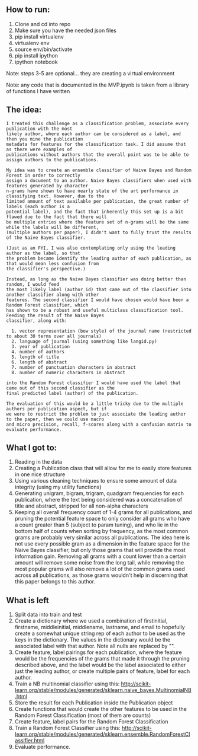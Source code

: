 ## How to run:
1. Clone and cd into repo
2. Make sure you have the needed json files
3. pip install virtualenv
4. virtualenv env
5. source env/bin/activate
6. pip install ipython
7. ipython notebook

Note: steps 3-5 are optional... they are creating a virtual environment

Note: any code that is documented in the MVP.ipynb is taken from a library of functions I have written

## The idea:
```
I treated this challenge as a classification problem, associate every publication with the most 
likely author, where each author can be considered as a label, and then you mine the publication 
metadata for features for the classification task. I did assume that as there were examples of 
publications without authors that the overall point was to be able to assign authors to the publications.

My idea was to create an ensemble classifier of Naive Bayes and Random Forest in order to correctly 
assign a document to an author. Naive Bayes classifiers when used with features generated by character
n-grams have shown to have nearly state of the art performance in classifying text. However, due to the
limited amount of text available per publication, the great number of labels (each author is a
potential label), and the fact that inherently this set up is a bit flawed due to the fact that there will
be multiple entries where the feature set of n-grams will be the same while the labels will be different, 
(multiple authors per paper), I didn't want to fully trust the results of the Naive Bayes classifier. 

(Just as an FYI, I was also contemplating only using the leading author as the label, so that
the problem became identify the leading author of each publication, as that would mean less confusion from
the classifier's perspective.)

Instead, as long as the Naive Bayes classifier was doing better than random, I would feed
the most likely label (author_id) that came out of the classifier into another classifier along with other
features. The second classifier I would have chosen would have been a Random Forest classifier, which
has shown to be a robust and useful multiclass classification tool. Feeding the result of the Naive Bayes
classifier, along with:

  1. vector representation (bow style) of the journal name (restricted to about 30 terms over all journals)
  2. language of journal (using something like langid.py)
  3. year of publication
  4. number of authors
  5. length of title
  6. length of abstract
  7. number of punctuation characters in abstract
  8. number of numeric characters in abstract
  
into the Random Forest classifier I would have used the label that came out of this second classifier as the
final predicted label (author) of the publication.

The evaluation of this would be a little tricky due to the multiple authors per publication aspect, but if 
we were to restrict the problem to just associate the leading author to the paper, then we could use macro
and micro precision, recall, f-scores along with a confusion matrix to evaluate performance.
```

## What I got to:

  1. Reading in the data
  2. Creating a Publication class that will allow for me to easily store features in one nice structure
  3. Using various cleaning techniques to ensure some amount of data integrity (using my utility functions)
  4. Generating unigram, bigram, trigram, quadgram frequencies for each publication, where the text being considered
     was a concatenation of title and abstract, stripped for all non-alpha characters
  5. Keeping all overall frequency count of 1-4 grams for all publications, and pruning the potential feature space
     to only consider all grams who have a count greater than 5 (subject to param tuning), and who lie in the bottom
     half of counts when sorting by frequency, as the most common grams are probably very similar across all publications.
     The idea here is not use every possible gram as a dimension in the feature space for the Naive Bayes classifier, but
     only those grams that will provide the most information gain. Removing all grams with a count lower than a certain
     amount will remove some noise from the long tail, while removing the most popular grams will also remove a lot of the 
     common grams used across all publications, as those grams wouldn't help in discerning that this paper belongs to this 
     author.
 
## What is left
   1. Split data into train and test
   2. Create a dictionary where we used a combination of firstinitial, firstname,  middleinitial, middlename, lastname, 
      and email to hopefully create a somewhat unique string rep of each author to be used as the keys in the dictionary. The
      values in the dictionary would be the associated label with that author. Note all nulls are replaced by "".
   3. Create feature, label pairings for each publication, where the feature would be the frequencies of the grams that
      made it through the pruning described above, and the label would be the label associated to either just the leading
      author, or create multiple pairs of feature, label for each author.
   4. Train a NB multinomial classifier using this: 
      http://scikit-learn.org/stable/modules/generated/sklearn.naive_bayes.MultinomialNB.html
   5. Store the result for each Publication inside the Publication object
   6. Create functions that would create the other features to be used in the Random Forest Classification (most of them
      are counts)
   7. Create feature, label pairs for the Random Forest Classification
   8. Train a Random Forest Classifier using this:
      http://scikit-learn.org/stable/modules/generated/sklearn.ensemble.RandomForestClassifier.html
   9. Evaluate performance.
